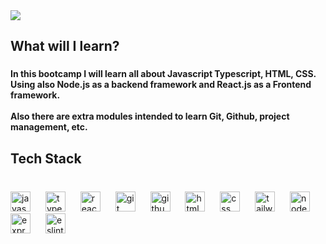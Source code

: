 <div>
  <img style="100%" src="https://capsule-render.vercel.app/api?type=venom&height=180&section=header&reversal=false&text=Bootcamp%204.0&fontSize=55&fontColor=FFFFFF&fontAlign=50&fontAlignY=50&stroke=-&strokeWidth=0&animation=twinkling&descSize=20&descAlign=50&descAlignY=50&textBg=false&color=gradient"  />
</div>

###

<h2 align="left">What will I learn?</h2>

###

<h4 align="left">In this bootcamp I will learn all about Javascript Typescript, HTML, CSS. Using also Node.js as a backend framework and React.js as a Frontend framework.<br><br>Also there are extra modules intended to learn Git, Github, project management, etc.</h4>

###

<h2 align="left">Tech Stack</h2>

###

<br clear="both">

<div align="left">
  <img src="https://skillicons.dev/icons?i=js" height="32" alt="javascript logo"  />
  <img width="16" />
  <img src="https://skillicons.dev/icons?i=ts" height="32" alt="typescript logo"  />
  <img width="16" />
  <img src="https://skillicons.dev/icons?i=react" height="32" alt="react logo"  />
  <img width="16" />
  <img src="https://skillicons.dev/icons?i=git" height="32" alt="git logo"  />
  <img width="16" />
  <img src="https://skillicons.dev/icons?i=github" height="32" alt="github logo"  />
  <img width="16" />
  <img src="https://skillicons.dev/icons?i=html" height="32" alt="html5 logo"  />
  <img width="16" />
  <img src="https://skillicons.dev/icons?i=css" height="32" alt="css logo"  />
  <img width="16" />
  <img src="https://skillicons.dev/icons?i=tailwind" height="32" alt="tailwindcss logo"  />
  <img width="16" />
  <img src="https://skillicons.dev/icons?i=nodejs" height="32" alt="nodejs logo"  />
  <img width="16" />
  <img src="https://skillicons.dev/icons?i=express" height="32" alt="express logo"  />
  <img width="16" />
  <img src="https://cdn.simpleicons.org/eslint/4B32C3" height="32" alt="eslint logo"  />
</div>

###